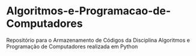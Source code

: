 # Algoritmos-e-Programacao-de-Computadores
Repositório para o Armazenamento de Códigos da Disciplina Algoritmos e Programação de Computadores realizada em Python
